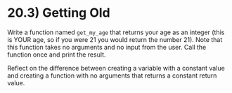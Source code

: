 # 20.3) Getting Old

Write a function named `get_my_age` that returns your age as an integer (this is
YOUR age, so if you were 21 you would return the number 21). Note that this
function takes no arguments and no input from the user. Call the function once
and print the result.

Reflect on the difference between creating a variable with a constant value and
creating a function with no arguments that returns a constant return value.
